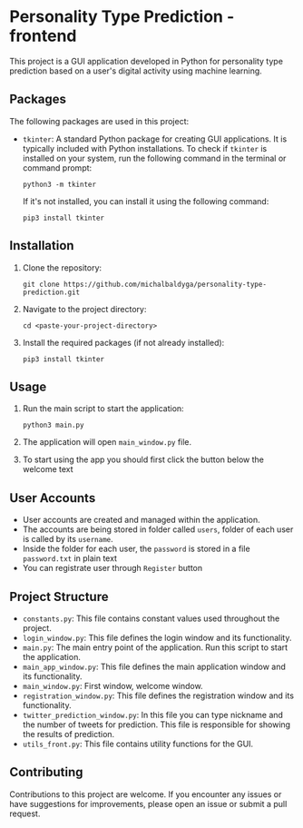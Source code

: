 # Personality Type Prediction - frontend

This project is a GUI application developed in Python for personality type prediction based on a user's digital activity using machine learning.

## Packages

The following packages are used in this project:

- `tkinter`: A standard Python package for creating GUI applications. It is typically included with Python installations. To check if `tkinter` is installed on your system, run the following command in the terminal or command prompt:
    ```shell
    python3 -m tkinter
    ```
    If it's not installed, you can install it using the following command:
    ```shell
    pip3 install tkinter
    ```

## Installation

1. Clone the repository:

    ```shell
    git clone https://github.com/michalbaldyga/personality-type-prediction.git
    ```

2. Navigate to the project directory:

    ```shell
    cd <paste-your-project-directory>
    ```

3. Install the required packages (if not already installed):

    ```shell
    pip3 install tkinter
    ```

## Usage

1. Run the main script to start the application:

    ```shell
    python3 main.py
    ```

2. The application will open `main_window.py` file.

3. To start using the app you should first click the button below the welcome text

## User Accounts

- User accounts are created and managed within the application.
- The accounts are being stored in folder called `users`, folder of each user is called by its `username`.
- Inside the folder for each user, the `password` is stored in a file `password.txt` in plain text
- You can registrate user through `Register` button

## Project Structure

- `constants.py`: This file contains constant values used throughout the project.
- `login_window.py`: This file defines the login window and its functionality.
- `main.py`: The main entry point of the application. Run this script to start the application.
- `main_app_window.py`: This file defines the main application window and its functionality.
- `main_window.py`: First window, welcome window.
- `registration_window.py`: This file defines the registration window and its functionality.
- `twitter_prediction_window.py`: In this file you can type nickname and the number of tweets for prediction.
This file is responsible for showing the results of prediction.
- `utils_front.py`: This file contains utility functions for the GUI.

## Contributing

Contributions to this project are welcome. If you encounter any issues or have suggestions for improvements, please open an issue or submit a pull request.


